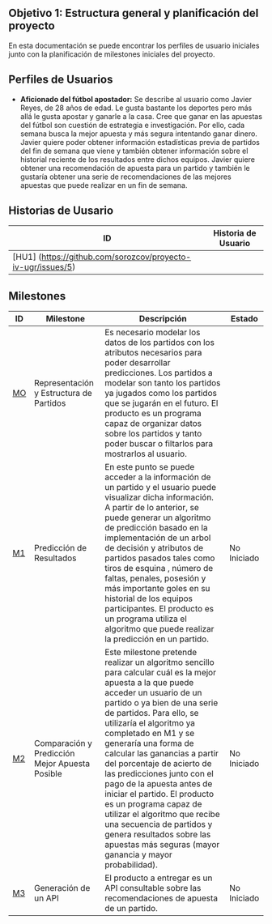 ## Objetivo 1: Estructura general y planificación del proyecto
En esta documentación se puede encontrar los perfiles de usuario iniciales junto con la planificación de milestones iniciales del proyecto.


## Perfiles de Usuarios
 
 
 
 -  **Aficionado del fútbol apostador:** Se describe al usuario como Javier Reyes, de 28 años de edad. Le gusta bastante los deportes pero más allá le gusta apostar y ganarle a la casa. Cree que ganar en  las apuestas del fútbol son cuestión de estrategia e investigación. Por ello, cada semana busca la mejor apuesta y más segura intentando ganar dinero. Javier quiere poder obtener información estadísticas previa de partidos del fin de semana que viene y también obtener información sobre el historial reciente de los resultados entre dichos equipos. Javier quiere obtener una recomendación de apuesta para un partido y también le gustaría obtener una serie de recomendaciones de las mejores apuestas que puede realizar en un fin de semana.



## Historias de Uusario
|ID | Historia de Usuario| 
|--|--|
|[HU1] (https://github.com/sorozcov/proyecto-iv-ugr/issues/5)|



## Milestones

|ID | Milestone | Descripción | Estado|
|--|--|--|--|
|[MO](https://github.com/sorozcov/proyecto-iv-ugr/milestone/5)| Representación y Estructura de Partidos |Es necesario modelar los datos de los partidos con los atributos necesarios para poder desarrollar predicciones. Los partidos a modelar son tanto los partidos ya jugados como los partidos que se jugarán en el futuro. El producto es un programa capaz de organizar datos sobre los partidos y tanto poder buscar o filtarlos para mostrarlos al usuario. |
|[M1](https://github.com/sorozcov/proyecto-iv-ugr/milestone/3)| Predicción de Resultados |  En este punto se puede acceder a la información de un partido y el usuario puede visualizar dicha información.  A partir de lo anterior, se puede generar un algoritmo de predicción basado en la implementación de un arbol de decisión y atributos de partidos pasados tales como tiros de esquina , número de faltas, penales, posesión y más importante goles en su historial de los equipos participantes. El producto es un programa utiliza el algoritmo que puede realizar la predicción en un partido. | No Iniciado
|[M2](https://github.com/sorozcov/proyecto-iv-ugr/milestone/4)| Comparación y Predicción Mejor Apuesta Posible | Este milestone pretende realizar un algoritmo sencillo para calcular cuál es la mejor apuesta a la que puede acceder un usuario de un partido o ya bien de una serie de partidos. Para ello, se utilizaría el algoritmo ya completado en M1 y se generaría una forma de calcular las ganancias a partir del porcentaje de acierto de las predicciones junto con el pago de la apuesta antes de iniciar el partido. El producto es un programa capaz de utilizar el algoritmo que recibe una secuencia de partidos y genera resultados sobre las apuestas más seguras (mayor ganancia y mayor probabilidad).| No Iniciado
|[M3](https://github.com/sorozcov/proyecto-iv-ugr/milestone/6)| Generación de un API | El producto a entregar es un API consultable sobre las recomendaciones de apuesta de un partido. | No Iniciado
